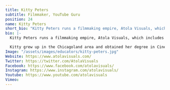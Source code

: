 ```yaml
---
title: Kitty Peters
subtitle: Filmmaker, YouTube Guru
position: 24
name: Kitty Peters
short_bio: "Kitty Peters runs a filmmaking empire, Atola Visuals, which includes a leading YouTube channel, a boutique video production business, active communities on Twitch and Discord, and popular social media accounts."
bio: |-
  Kitty Peters runs a filmmaking empire, Atola Visuals, which includes a leading YouTube channel, a boutique video production business, active communities on Twitch and Discord, and engaging social media accounts.

  Kitty grew up in the Chicagoland area and obtained her degree in Cinematography from Columbia College in Chicago. In 2012, she moved to San Francisco and fell in love with the hustle, the newest tech, and the photographic scenery. The Bay Area gave her ample inspiration to paint the beauty of the world as seen through her eyes. She has shot numerous projects: from festival montages to marketing content. Kitty now resides in Los Angeles and strives to tell inspirational stories through the visual medium.
Image: "/assets/images/educators/kitty-peters.jpg"
Website: https://www.atolavisuals.com/
Twitter: https://twitter.com/AtolaVisuals
Facebook: https://www.facebook.com/atolavisuals/
Instagram: https://www.instagram.com/atolavisuals/
Youtube: https://www.youtube.com/atolavisuals
Vimeo: 
---
```


